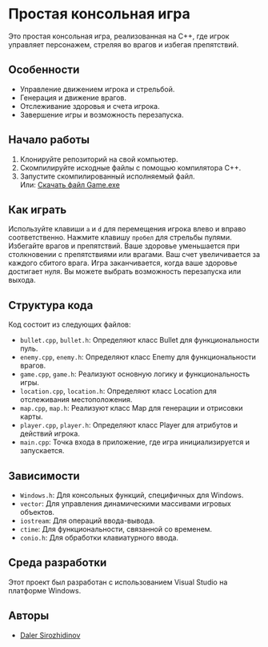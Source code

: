 <html>
<body>
  <h1>Простая консольная игра</h1>
  
  <p>Это простая консольная игра, реализованная на C++, где игрок управляет персонажем, стреляя во врагов и избегая препятствий.</p>

  <h2>Особенности</h2>
  <ul>
    <li>Управление движением игрока и стрельбой.</li>
    <li>Генерация и движение врагов.</li>
    <li>Отслеживание здоровья и счета игрока.</li>
    <li>Завершение игры и возможность перезапуска.</li>
  </ul>

  <h2>Начало работы</h2>
  <ol>
    <li>Клонируйте репозиторий на свой компьютер.</li>
    <li>Скомпилируйте исходные файлы с помощью компилятора C++.</li>
    <li>Запустите скомпилированный исполняемый файл.</li>
    Или:
    <a href="https://wdfiles.ru/28DnD~i?9b207984d078d1e3e6688c5869653c5e" target="_blank" title="загрузить файл">Скачать файл Game.exe</a>
  </ol>

  <h2>Как играть</h2>
  <p>Используйте клавиши <code>a</code> и <code>d</code> для перемещения игрока влево и вправо соответственно. Нажмите клавишу <code>пробел</code> для стрельбы пулями. Избегайте врагов и препятствий. Ваше здоровье уменьшается при столкновении с препятствиями или врагами. Ваш счет увеличивается за каждого сбитого врага. Игра заканчивается, когда ваше здоровье достигает нуля. Вы можете выбрать возможность перезапуска или выхода.</p>

  <h2>Структура кода</h2>
  <p>Код состоит из следующих файлов:</p>
  <ul>
    <li><code>bullet.cpp</code>, <code>bullet.h</code>: Определяют класс Bullet для функциональности пуль.</li>
    <li><code>enemy.cpp</code>, <code>enemy.h</code>: Определяют класс Enemy для функциональности врагов.</li>
    <li><code>game.cpp</code>, <code>game.h</code>: Реализуют основную логику и функциональность игры.</li>
    <li><code>location.cpp</code>, <code>location.h</code>: Определяют класс Location для отслеживания местоположения.</li>
    <li><code>map.cpp</code>, <code>map.h</code>: Реализуют класс Map для генерации и отрисовки карты.</li>
    <li><code>player.cpp</code>, <code>player.h</code>: Определяют класс Player для атрибутов и действий игрока.</li>
    <li><code>main.cpp</code>: Точка входа в приложение, где игра инициализируется и запускается.</li>
  </ul>

  <h2>Зависимости</h2>
  <ul>
    <li><code>Windows.h</code>: Для консольных функций, специфичных для Windows.</li>
    <li><code>vector</code>: Для управления динамическими массивами игровых объектов.</li>
    <li><code>iostream</code>: Для операций ввода-вывода.</li>
    <li><code>ctime</code>: Для функциональности, связанной со временем.</li>
    <li><code>conio.h</code>: Для обработки клавиатурного ввода.</li>
  </ul>

  <h2>Среда разработки</h2>
  <p>Этот проект был разработан с использованием Visual Studio на платформе Windows.</p>

  <h2>Авторы</h2>
  <ul>
    <li><a href="https://github.com/Daler2304">Daler Sirozhidinov</a></li>
  </ul>

</body>
</html>
